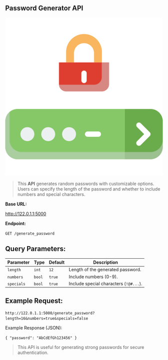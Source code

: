 ## Password Generator API
![](https://raw.githubusercontent.com/isamytanaka/password_generator_api/31d6611f2a3d246ee6982f0f3bc7e7baf8576c6f/password-svgrepo-com%20(1).svg)
> This **API** generates random passwords with customizable options. Users can specify the length of the password and whether to include numbers and special characters.

**Base URL:**

http://122.0.1.1:5000

**Endpoint:**

`GET /generate_password`

## Query Parameters:

| Parameter   | Type    | Default | Description                          |
|-------------|---------|---------|--------------------------------------|
| `length`    | `int`   | `12`    | Length of the generated password.    |
| `numbers`   | `bool`  | `true`  | Include numbers (0-9).               |
| `specials`  | `bool`  | `true`  | Include special characters (`!@#...`). |

## Example Request:

``http://122.0.1.1:5000/generate_password?length=16&numbers=true&specials=false``

Example Response (JSON):

`{
    "password": "AbCdEfGh123456"
}`

> This API is useful for generating strong passwords for secure authentication.

